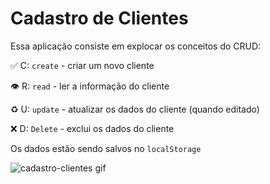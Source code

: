 # Cadastro de Clientes

Essa aplicação consiste em explocar os conceitos do CRUD: 

✅ C: `create` - criar um novo cliente

👁 R: `read` - ler a informação do cliente

♻️ U: `update` - atualizar os dados do cliente (quando editado)

❌ D: `Delete` - exclui os dados do cliente

Os dados estão sendo salvos no `localStorage`


![cadastro-clientes gif](https://user-images.githubusercontent.com/78990348/148842499-6108ba49-e017-4be5-a4e1-621bd5859f24.gif)

